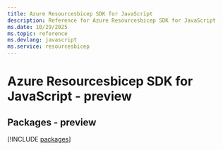```yaml
---
title: Azure Resourcesbicep SDK for JavaScript
description: Reference for Azure Resourcesbicep SDK for JavaScript
ms.date: 10/29/2025
ms.topic: reference
ms.devlang: javascript
ms.service: resourcesbicep
---
```

# Azure Resourcesbicep SDK for JavaScript - preview
## Packages - preview
[!INCLUDE [packages](resourcesbicep-index.md)]